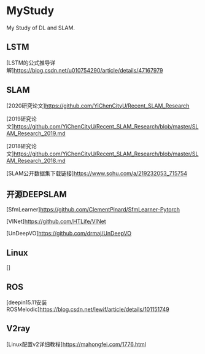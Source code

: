 # MyStudy

My Study of DL and SLAM.

## LSTM
[LSTM的公式推导详解]https://blog.csdn.net/u010754290/article/details/47167979

## SLAM
[2020研究论文]https://github.com/YiChenCityU/Recent_SLAM_Research

[2019研究论文]https://github.com/YiChenCityU/Recent_SLAM_Research/blob/master/SLAM_Research_2019.md

[2018研究论文]https://github.com/YiChenCityU/Recent_SLAM_Research/blob/master/SLAM_Research_2018.md

[SLAM公开数据集下载链接]https://www.sohu.com/a/219232053_715754

## 开源DEEPSLAM
[SfmLearner]https://github.com/ClementPinard/SfmLearner-Pytorch

[VINet]https://github.com/HTLife/VINet

[UnDeepVO]https://github.com/drmaj/UnDeepVO

## Linux

[]

## ROS
[deepin15.11安装ROSMelodic]https://blog.csdn.net/lewif/article/details/101151749

## V2ray
[Linux配置v2详细教程]https://mahongfei.com/1776.html

